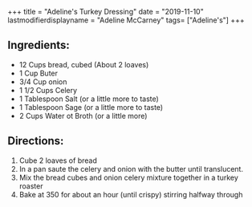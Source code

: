 +++
title = "Adeline's Turkey Dressing"
date = "2019-11-10"
lastmodifierdisplayname = "Adeline McCarney"
tags= ["Adeline's"]
+++

## Ingredients:

* 12 Cups bread, cubed (About 2 loaves)
* 1 Cup Buter
* 3/4 Cup onion
* 1 1/2 Cups Celery
* 1 Tablespoon Salt (or a little more to taste)
* 1 Tablespoon Sage (or a little more to taste)
* 2 Cups Water ot Broth (or a little more)

## Directions:
1. Cube  2 loaves of bread
1. In a pan saute the celery and onion with the butter until translucent.
1. Mix the bread cubes and onion celery mixture together in a turkey roaster
1. Bake at 350 for about an hour (until crispy) stirring halfway through
